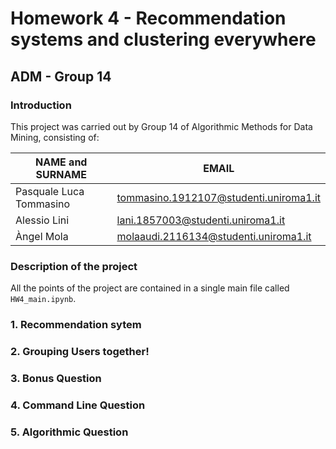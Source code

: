 # Homework 4 - Recommendation systems and clustering everywhere
## ADM - Group 14
### Introduction

This project was carried out by Group 14 of Algorithmic Methods for Data Mining, consisting of:

| NAME and SURNAME | EMAIL |
| --- | --- |
| Pasquale Luca Tommasino | tommasino.1912107@studenti.uniroma1.it | 
| Alessio Lini | lani.1857003@studenti.uniroma1.it |
| Àngel Mola | molaaudi.2116134@studenti.uniroma1.it |


### Description of the project

All the points of the project are contained in a single main file called `HW4_main.ipynb`.

### 1. Recommendation sytem


### 2. Grouping Users together!


### 3. Bonus Question


### 4. Command Line Question


### 5. Algorithmic Question
